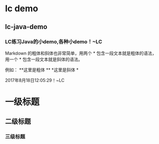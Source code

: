 #  lc demo
## lc-java-demo
### LC练习Java的小demo,各种小demo！~LC

Markdown 的粗体和斜体也非常简单，用两个 * 包含一段文本就是粗体的语法，用一个 * 包含一段文本就是斜体的语法。

例如： 
**这里是粗体 ** 
*这里是斜体 *

2017年8月18日12:05:29！~LC

#
##
###
# 一级标题

## 二级标题

### 三级标题


